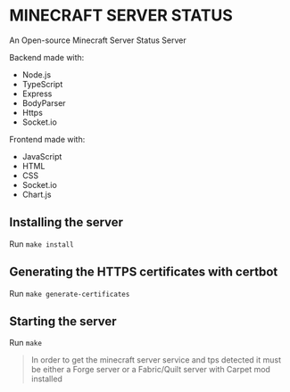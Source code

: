 # MINECRAFT SERVER STATUS

An Open-source Minecraft Server Status Server

Backend made with:
- Node.js
- TypeScript
- Express
- BodyParser
- Https
- Socket.io

Frontend made with:
- JavaScript
- HTML
- CSS
- Socket.io
- Chart.js

## Installing the server

Run `make install`

## Generating the HTTPS certificates with certbot

Run `make generate-certificates`

## Starting the server

Run `make`

> In order to get the minecraft server service and tps detected it must be either a Forge server or a Fabric/Quilt server with Carpet mod installed
